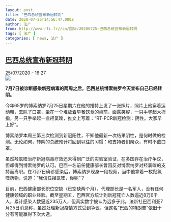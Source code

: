 ```yaml
---
layout: post
title: "巴西总统宣布新冠转阴"
date: 2020-07-25T14:56:47.000Z
author: 法广
from: http://www.rfi.fr//cn/国际/20200725-巴西总统宣布新冠转阴
tags: [ 法广 ]
categories: [ news, 法广 ]
---
```

<!--1595689007000-->
[巴西总统宣布新冠转阴](http://www.rfi.fr//cn/%E5%9B%BD%E9%99%85/20200725-%E5%B7%B4%E8%A5%BF%E6%80%BB%E7%BB%9F%E5%AE%A3%E5%B8%83%E6%96%B0%E5%86%A0%E8%BD%AC%E9%98%B4)
------

<div>
<div>25/07/2020 - 16:27</div><img src="https://s.rfi.fr/media/display/db044098-ce82-11ea-89d1-005056bf87d6/w:310/p:16x9/EdxSuZ_WAAIp19U.jpg"><p><strong>7月7日被诊断感染新冠病毒的两周之后，巴西总统博索纳罗今天宣布自己已经转阴。</strong></p><div class="t-content__body u-clearfix"><div class="m-interstitial"></div><p>今年65岁的博索纳罗7月25日星期六在他的推特上发了一张照片，照片上他穿着运动鞋，去除了口罩，坐在一个堆放着早餐饮食的桌前，面露笑容，一只手竖起大拇指，另一只手举起一盒羟氯喹，推文上写着：“RT-PCR新冠检测：阴性。大家早上好”。</p><p>博索纳罗本周三第三次检测到新冠阳性，不知他最新一次结果阴性，是何时做的检测。无论如何，转阴的总统预计将回到以往的习惯：和支持者们聚众，有时不戴口罩。</p><p>虽然羟氯喹治疗新冠病毒疗效还未得到广泛的实验室验证，在多国存在治疗争议，但却得到博索纳罗的认可。巴西一名前任健康部长曾因反对博索纳罗对羟氯喹的支持而离职。在7月7日确诊感染后，博索纳罗现身一段视频，当中他拿着一枚羟氯喹药物，说道：“我信任羟氯喹，你呢”？</p><p>目前，巴西健康部长职位空缺（已空缺两个月），代理部长是一名军人，没有任何健康领域的职业经验。截至星期五，巴西官方统计到新冠死亡人数逼近8万6千人，累计感染人数逼近235万人，但真实数字被认为远多于此。法新社巴西利亚7月25日消息称，虽然处理新冠疫情方式受到争议，但这名“巴西的特朗普”依旧十分有可能赢得下次大选。</p><p> </p><p> </p><p> </p><p> </p><div class="o-self-promo o-self-promo--nl o-self-promo--hidden" data-selfpromo-newsletter></div><div class="o-self-promo o-self-promo--app o-self-promo--hidden" data-selfpromo-app></div></div>
</div>
